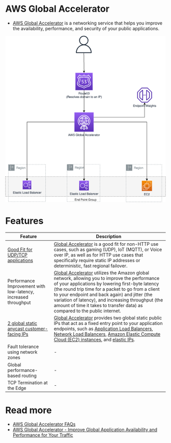 # AWS Global Accelerator
- [AWS Global Accelerator](https://aws.amazon.com/global-accelerator/) is a networking service that helps you improve the availability, performance, and security of your public applications.

![](assets/AWSGlobalAccelerator.png)

# Features

| Feature                                                                                                                               | Description                                                                                                                                                                                                                                                                                                                                                                                                                                                                                |
|---------------------------------------------------------------------------------------------------------------------------------------|--------------------------------------------------------------------------------------------------------------------------------------------------------------------------------------------------------------------------------------------------------------------------------------------------------------------------------------------------------------------------------------------------------------------------------------------------------------------------------------------|
| [Good Fit for UDP/TCP applications](https://docs.aws.amazon.com/global-accelerator/latest/dg/introduction-benefits-of-migrating.html) | [Global Accelerator]() is a good fit for non-HTTP use cases, such as gaming (UDP), IoT (MQTT), or Voice over IP, as well as for HTTP use cases that specifically require static IP addresses or deterministic, fast regional failover.                                                                                                                                                                                                                                                     |
| Performance Improvement with low-latency, increased throughput                                                                        | [Global Accelerator]() utilizes the Amazon global network, allowing you to improve the performance of your applications by lowering first-byte latency (the round trip time for a packet to go from a client to your endpoint and back again) and jitter (the variation of latency), and increasing throughput (the amount of time it takes to transfer data) as compared to the public internet.                                                                                          |
| [2 global static anycast customer-facing IPs](https://aws.amazon.com/global-accelerator/features/)                                    | [Global Accelerator]() provides two global static public IPs that act as a fixed entry point to your application endpoints, such as [Application Load Balancers](../2_ApplicationNetworking/ElasticLoadBalancer/Readme.md), [Network Load Balancers](../2_ApplicationNetworking/ElasticLoadBalancer/Readme.md), [Amazon Elastic Compute Cloud (EC2) instances](../../3_ComputeServices/AmazonEC2/Readme.md), and [elastic IPs](../../3_ComputeServices/AmazonEC2/Networking/ElasticIP.md). |
| Fault tolerance using network zones                                                                                                   | -                                                                                                                                                                                                                                                                                                                                                                                                                                                                                          |
| Global performance-based routing                                                                                                      | -                                                                                                                                                                                                                                                                                                                                                                                                                                                                                          |
| TCP Termination at the Edge                                                                                                           | -                                                                                                                                                                                                                                                                                                                                                                                                                                                                                          |

# Read more
- [AWS Global Accelerator FAQs](https://aws.amazon.com/global-accelerator/faqs/)
- [AWS Global Accelerator - Improve Global Application Availability and Performance for Your Traffic](https://www.youtube.com/watch?v=Docl4julOQw)